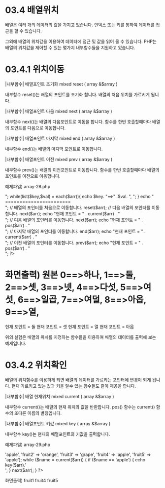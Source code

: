 
03.4 배열위치
======================

배열은 여러 개의 데이터의 값을 가지고 있습니다. 인덱스 또는 키를 통하여 데이터를 접근을 할 수 있습니다.

그외에 배열의 위치값을 이용하여 데이터에 접근 및 값을 읽어 올 수 있습니다. PHP는 배열의 위치값을 제어할 수 있는 몇가지 내부함수들을 지원하고 있습니다.

03.4.1 위치이동
======================

|내부함수| 배열포인트 초기화
mixed reset ( array &$array )

내부함수 reset()는 배열의 포인트를 초기화 합니다. 배열의 처음 위치를 가르키게 됩니다.

|내부함수| 배열포인트 다음
mixed next ( array &$array )

내부함수 next()는 배열의 다음포인트로 이동을 합니다. 함수를 한번 호출할때마다 배열의 포인트를 다음으로 이동합니다.

|내부함수| 배열포인트 마지막
mixed end ( array &$array )

내부함수 end()는 배열의 마지막 포인트로 이동합니다.

|내부함수| 배열포인트 이전
mixed prev ( array &$array )

내부함수 prev()는 배열의 이전포인트로 이동합니다. 함수를 한번 호출할때마다 배열의 포인트를 이전으로 이동합니다.

예제파일) array-28.php
<?php
	// 배열을 생성합니다.
	$arr = array('하나', '둘', '셋', '넷', '다섯', '여섯', '일곱', '여덜', '아옵', '열');
	echo "원본<br>";
 	while(list($key,$val) = each($arr)){
		echo $key. "==>" .$val. ", ";
	}
	echo "<br> ======================= <br>";

	// 배열의 포인터를 처음으로 이동합니다.
	reset($arr);

	// 디음 배열의 포인터를 이동합니다.
	next($arr);
	echo "현재 포인트 = " . current($arr) . "<br>";

	// 디음 배열의 포인터를 이동합니다.
	next($arr);
	echo "현재 포인트 = " . pos($arr) . "<br>";

	// 마지막 배열의 포인터를 이동합니다.
	end($arr);
	echo "현재 포인트 = " . current($arr) . "<br>";

	// 이전 배열의 포인터를 이동합니다.
	prev($arr);
	echo "현재 포인트 = " . pos($arr) . "<br>";

?>

화면출력)
원본
0==>하나, 1==>둘, 2==>셋, 3==>넷, 4==>다섯, 5==>여섯, 6==>일곱, 7==>여덜, 8==>아옵, 9==>열,
=======================
현재 포인트 = 둘
현재 포인트 = 셋
현재 포인트 = 열
현재 포인트 = 아옵

위의 실험은 배열의 위치를 지정하는 함수들을 이용하여 배열의 데이터를 출력해 보는 예제입니다.


03.4.2 위치확인
======================

배열의 위치함수를 이용하게 되면 배열의 데이터를 가르키는 포인터에 변경이 되게 됩니다. 현재 가르키고 있는 값과 키을 알수 있는 함수들도 같이 제공을 합니다.

|내부함수| 배열 현재위치
mixed current ( array &$array )

내부함수 current()는 배열의 현재 위치의 값을 반환합니다. pos() 함수는 current() 함수의 또다른 이름의 별칭입니다.

|내부함수| 배열포인트 키값
mixed key ( array &$array )

내부함수 key()는 현재의 배열포인트의 키값을 출력합니다.

예제파일) array-29.php
<?php
	$arr = array( 'fruit1' => 'apple', 'fruit2' => 'orange', 'fruit3' => 'grape', 'fruit4' => 'apple', 'fruit5' => 'apple');

	while ($name = current($arr)) {
    	if ($name == 'apple') {
        	echo key($arr).'<br>';
    	}
    	
    	next($arr);
	}
?>

화면출력)
fruit1
fruit4
fruit5